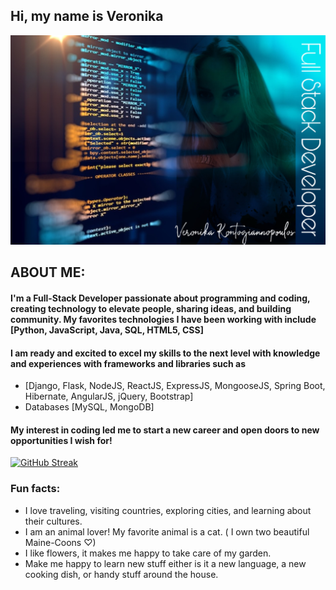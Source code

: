 ## Hi, my name is Veronika

![](github.jpeg)

## ABOUT ME:

#### I'm a Full-Stack Developer passionate about programming and coding, creating technology to elevate people, sharing ideas, and building community.  My favorites technologies I have been working with include [Python, JavaScript, Java, SQL, HTML5, CSS]​
#### I am ready and excited to excel my skills to the next level with knowledge and experiences with frameworks and libraries such as 
- [Django, Flask, NodeJS, ReactJS, ExpressJS, MongooseJS, Spring Boot, Hibernate, AngularJS, jQuery, Bootstrap]
- Databases [MySQL, MongoDB] 

#### My interest in coding led me to start a new career and open doors to new opportunities I wish for!

[![GitHub Streak](https://github-readme-streak-stats.herokuapp.com?user=veronikakontos&theme=blue-green)](https://git.io/streak-stats)
### Fun facts:
- I love traveling, visiting countries, exploring cities, and learning about their cultures.
- I am an animal lover! My favorite animal is a cat. ( I own two  beautiful Maine-Coons ♡)
- I like flowers, it makes me happy to take care of my garden.
- Make me happy to learn new stuff either is it a new language, a new cooking dish, or handy stuff around the house.





<!--
**veronikakontos/veronikakontos** is a ✨ _special_ ✨ repository because its `README.md` (this file) appears on your GitHub profile.


## I'm a full-stack Developer who is truly passionate about making open-source accessible, creating technology to elevate people, share ideas and building commmunity. My favorites technologies/languages I have been working with include ReactJS, MySql, Flask, MongoDb, Spring... I am ready and excited to excel my skills to the next level with knowledge and experiences with HTML5,CSS, Python, Java, MERN (mongo, express,react, node.js) and more libraries and frame-works such as STS, MongoDB, Mongoose, Bootstrap, JSP, DOM, AWS, Oracle SQL, Postman.
My interest in coding is letting me start a new carrer and open doors to the new opportunities I "dream" about 😍



